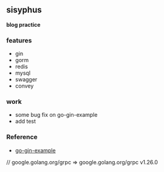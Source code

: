 ## sisyphus

**blog practice**

### features

- gin
- gorm
- redis
- mysql
- swagger
- convey

### work

- some bug fix on go-gin-example
- add test

### Reference
- [go-gin-example](github.com/EDDYCJY/go-gin-example)

// google.golang.org/grpc => google.golang.org/grpc v1.26.0




